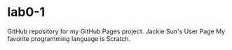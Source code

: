 # lab0-1
GitHub repository for my GitHub Pages project.
Jackie Sun's User Page
My favorite programming language is Scratch.
